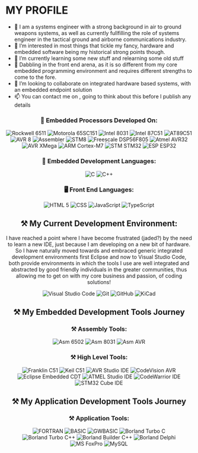 # MY PROFILE

- 👋 I am a systems engineer with a strong background in air to ground weapons systems, as well as currently fullfilling the role of systems engineer in the tactical ground and airborne communications industry.
- 👀 I’m interested in most things that tickle my fancy, hardware and embedded software being my historical strong points though.
- 🌱 I’m currently learning some new stuff and relearning some old stuff
- 🌱 Dabbling in the front end arena, as it is so different from my core embedded programming environment and requires different strengths to come to the fore.
- 💞️ I’m looking to collaborate on integrated hardware based systems, with an embedded endpoint solution
- 📫 You can contact me on , going to think about this before I publish any details

<h3 align="center">🚀 Embedded Processors Developed On:</h3>
<p align="center">
  <a target="_blank"><img alt="Rockwell 6511"
    src="https://img.shields.io/badge/-R6511-%2312100E.svg?logo=okta&style=for-the-badge&logoColor=#03234B"/></a> 
  <a target="_blank"><img alt="Motorola 65SC151"
    src="https://img.shields.io/badge/-65SC151-%2312100E.svg?logo=motorola&style=for-the-badge&logoColor=#E1140A"/></a> 
  <a target="_blank"><img alt="Intel 8031"
    src="https://img.shields.io/badge/-80C31-%2312100E.svg?logo=intel&style=for-the-badge&logoColor=#0071C5"/></a> 
  <a target="_blank"><img alt="Intel 87C51"
    src="https://img.shields.io/badge/-87C51-%2312100E.svg?logo=intel&style=for-the-badge&logoColor=#0071C5"/></a> 
  <a target="_blank"><img alt="AT89C51"
    src="https://img.shields.io/badge/-AT89C51-%2312100E.svg?logo=atmel&style=for-the-badge&logoColor=#03234B"/></a> 
  <a target="_blank"><img alt="AVR 8"
    src="https://img.shields.io/badge/-AVR8-%2312100E.svg?logo=atmel&style=for-the-badge&logoColor=#03234B"/></a> 
  <a target="_blank"><img alt="Assembler"
    src="https://img.shields.io/badge/-PIC-%2312100E.svg?logo=microchip&style=for-the-badge&logoColor=#03234B"/></a> 
  <a target="_blank"><img alt="STM8"
    src="https://img.shields.io/badge/-STM8-%2312100E.svg?logo=STMicroelectronics&style=for-the-badge&logoColor=#03234B"/></a> 
  <a target="_blank"><img alt="Freescale DSP56F805"
    src="https://img.shields.io/badge/-DSP56F805-%2312100E.svg?logo=motorola&style=for-the-badge&logoColor=#E1140A"/></a> 
  <a target="_blank"><img alt="Atmel AVR32"
    src="https://img.shields.io/badge/-AVR32-%2312100E.svg?logo=atmel&style=for-the-badge&logoColor=#03234B"/></a> 
  <a target="_blank"><img alt="AVR XMega"
    src="https://img.shields.io/badge/-AVR%20XMEGA-%2312100E.svg?logo=atmel&style=for-the-badge&logoColor=#03234B"/></a> 
  <a target="_blank"><img alt="ARM Cortex-M7"
    src="https://img.shields.io/badge/-ARM%20Cortex--M7-%2312100E.svg?logo=atmel&style=for-the-badge&logoColor=#03234B"/></a> 
  <a target="_blank"><img alt="STM STM32"
    src="https://img.shields.io/badge/-STM32-%2312100E.svg?logo=STMicroelectronics&style=for-the-badge&logoColor=#03234B"/></a>
  <a target="_blank"><img alt="ESP ESP32" 
  src="https://img.shields.io/badge/-ESP32-%2312100E.svg?logo=Espressif&style=for-the-badge&logoColor=#E7352C"/></a>
</p>

<div>
</div>

<h3 align="center">🚀 Embedded Development Languages:</h3>
<p align="center">
  <a target="_blank"><img alt="C"
    src="https://img.shields.io/badge/C-%2312100E.svg?logo=c&style=for-the-badge&logoColor=#A8B9CC"/></a>
  <a target="_blank"><img alt="C++"
    src="https://img.shields.io/badge/C++-%2312100E.svg?logo=cplusplus&style=for-the-badge&logoColor=#00599C"/></a> 
</p>

<h3 align="center">🖥 Front End Languages:</h3>
<p align="center">
  <a target="_blank"><img alt="HTML 5"
    src="https://img.shields.io/badge/HTML5-%2312100E.svg?logo=html5&style=for-the-badge&logoColor=#E34F26"/></a>
  <a target="_blank"><img alt="CSS"
    src="https://img.shields.io/badge/CSS-%2312100E.svg?logo=css3&style=for-the-badge&logoColor=#1572B6"/></a>
  <a target="_blank"><img alt="JavaScript"
    src="https://img.shields.io/badge/JavaScript-%2312100E.svg?logo=javascript&style=for-the-badge&logoColor=#F7DF1E"/></a>
  <a target="_blank"><img alt="TypeScript"
    src="https://img.shields.io/badge/TypeScript-%2312100E.svg?logo=typescript&style=for-the-badge&logoColor=#3178C6"/></a>
</p>

<h2 align="center">⚒ My Current Development Environment:</h3>
<p align="center">
I have reached a point where I have become frustrated (jaded?) by the need to learn a new IDE, just because I am developing on a new bit of hardware.
So I have naturally moved towards and embraced generic integrated development environments first Eclipse and now to Visual Studio Code, both provide environments in which the tools I use are well integrated and abstracted by good friendly individuals in the greater communities, thus allowing me to get on with my core business and passion, of coding solutions!
</p>
<p align="center">
  <a target="_blank"><img alt="Visual Studio Code"
    src="https://img.shields.io/badge/Visual%20Studio%20Code-%2312100E.svg?logo=visual-studio-code&style=for-the-badge&logoColor=blue"/></a> 
  <a target="_blank"><img alt="Git"
    src="https://img.shields.io/badge/Git-%2312100E.svg?logo=git&style=for-the-badge"/></a> 
  <a target="_blank"><img alt="GitHub"
    src="https://img.shields.io/badge/GitHub-%2312100E?logo=GitHub&style=for-the-badge"/></a> 
  <a target="_blank"><img alt="KiCad"
    src="https://img.shields.io/badge/KiCad-%2312100E?logo=kicad&logoWidth=40&logoColor=blue&style=for-the-badge"/></a> 
</p>

<h2 align="center">⚒ My Embedded Development Tools Journey</h2>
<h3 align="center">⚒ Assembly Tools:</h3>
<p align="center">
  <a target="_blank"><img alt="Asm 6502"
    src="https://img.shields.io/badge/ASM6500-%2312100E.svg?logo=v&logoColor=white&style=for-the-badge"/></a> 
  <a target="_blank"><img alt="Asm 8031"
    src="https://img.shields.io/badge/ASM51-%2312100E.svg?logo=v&logoColor=white&style=for-the-badge"/></a> 
  <a target="_blank"><img alt="Asm AVR"
    src="https://img.shields.io/badge/AVRASM-%2312100E.svg?logo=v&logoColor=white&style=for-the-badge"/></a> 
</p>

<h3 align="center">⚒ High Level Tools:</h3>
<p align="center">
  <a target="_blank"><img alt="Franklin C51" 
    src="https://img.shields.io/badge/Franklin%20C51-%2312100E.svg?logo=c&style=for-the-badge&logoColor=#A8B9CC"/></a>
  <a target="_blank"><img alt="Keil C51"
    src="https://img.shields.io/badge/KEIL%20C51-%2312100E.svg?logo=c&style=for-the-badge&logoColor=#A8B9CC"/></a>
  <a target="_blank"><img alt="AVR Studio IDE"
    src="https://img.shields.io/badge/AVR%20Studio%20IDE-%2312100E.svg?logo=c&style=for-the-badge&logoColor=#A8B9CC"/></a>
  <a target="_blank"><img alt="CodeVision AVR"
    src="https://img.shields.io/badge/CodeVision%20AVR-%2312100E.svg?logo=c&style=for-the-badge&logoColor=#A8B9CC"/></a>
  <a target="_blank"><img alt="Eclipse Embedded CDT"
    src="https://img.shields.io/badge/Eclipse%20Embedded%20CDT-%2312100E.svg?logo=Eclipse IDE&style=for-the-badge&logoColor=#2C2255"/></a>
  <a target="_blank"><img alt="ATMEL Studio IDE"
    src="https://img.shields.io/badge/ATMEL%20Studio%20IDE-%2312100E.svg?logo=c&style=for-the-badge&logoColor=#A8B9CC"/></a>
  <a target="_blank"><img alt="CodeWarrior IDE"
    src="https://img.shields.io/badge/CodeWarrior%20IDE-%2312100E.svg?logo=c&style=for-the-badge&logoColor=#A8B9CC"/></a>
  <a target="_blank"><img alt="STM32 Cube IDE"
    src="https://img.shields.io/badge/STM32%20Cube%20IDE-%2312100E.svg?logo=STMicroelectronics&style=for-the-badge&logoColor=#03234B"/></a>
 </p>

<h2 align="center">⚒ My Application Development Tools Journey</h2>
<h3 align="center">⚒ Application Tools:</h3>
<p align="center">
  <a target="_blank"><img alt="FORTRAN"
    src="https://img.shields.io/badge/-FORTRAN-%2312100E.svg?logo=fortran&style=for-the-badge&logoColor=#2C2255"/></a>
  <a target="_blank"><img alt="BASIC"
    src="https://img.shields.io/badge/-MS--BASIC-%2312100E.svg?logo=v&style=for-the-badge&logoColor=#2C2255"/></a>
  <a target="_blank"><img alt="GWBASIC"
    src="https://img.shields.io/badge/-GW--BASIC-%2312100E.svg?logo=v&style=for-the-badge&logoColor=#2C2255"/></a>
  <a target="_blank"><img alt="Borland Turbo C"
    src="https://img.shields.io/badge/TURBO%20C-%2312100E.svg?logo=c&style=for-the-badge&logoColor=#A8B9CC"/></a>
  <a target="_blank"><img alt="Borland Turbo C++"
    src="https://img.shields.io/badge/TURBO%20C++-%2312100E.svg?logo=c&style=for-the-badge&logoColor=#A8B9CC"/></a>
  <a target="_blank"><img alt="Borland Builder C++"
    src="https://img.shields.io/badge/-Borland%20Builder%20C++-%2312100E.svg?logo=cplusplus&style=for-the-badge&logoColor=#00599C"/></a>
  <a target="_blank"><img alt="Borland Delphi"
    src="https://img.shields.io/badge/-Borland%20Delphi-%2312100E.svg?logo=delphi&style=for-the-badge&logoColor=#EE1F35"/></a>
  <a target="_blank"><img alt="MS FoxPro"
    src="https://img.shields.io/badge/-MS FoxPro-%2312100E.svg?logo=msfoxpro&style=for-the-badge&logoColor=#2C2255"/></a>
  <a target="_blank"><img alt="MySQL"
    src="https://img.shields.io/badge/-MySQL-%2312100E.svg?logo=mysql&style=for-the-badge&logoColor=#2C2255"/></a>
</p>


<!-- div align="center">
<img src="https://cdn.rawgit.com/sindresorhus/awesome/d7305f38d29fed78fa85652e3a63e154dd8e8829/media/badge.svg" alt="Awesome Badge"/>
<a href="https://arbeitnow.com/?utm_source=awesome-github-profile-readme"><img src="https://img.shields.io/static/v1?label=&labelColor=505050&message=arbeitnow&color=%230076D6&style=flat&logo=google-chrome&logoColor=%230076D6" alt="website"/></a>

<img src="http://hits.dwyl.com/abhisheknaiidu/awesome-github-profile-readme.svg" alt="Hits Badge"/>

<img src="https://img.shields.io/static/v1?label=%F0%9F%8C%9F&message=If%20Useful&style=style=flat&color=BC4E99" alt="Star Badge"/>
<a href="https://discord.gg/XTW52Kt"><img src="https://img.shields.io/discord/733027681184251937.svg?style=flat&label=Join%20Community&color=7289DA" alt="Join Community Badge"/></a>
<a href="https://twitter.com/abhisheknaiidu" ><img src="https://img.shields.io/twitter/follow/abhisheknaiidu.svg?style=social" /> </a -->
<br>
